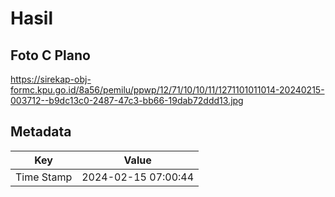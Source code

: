 # Hasil

## Foto C Plano

https://sirekap-obj-formc.kpu.go.id/8a56/pemilu/ppwp/12/71/10/10/11/1271101011014-20240215-003712--b9dc13c0-2487-47c3-bb66-19dab72ddd13.jpg


## Metadata

| Key        | Value               |
| ---------- | ------------------- |
| Time Stamp | 2024-02-15 07:00:44 |



